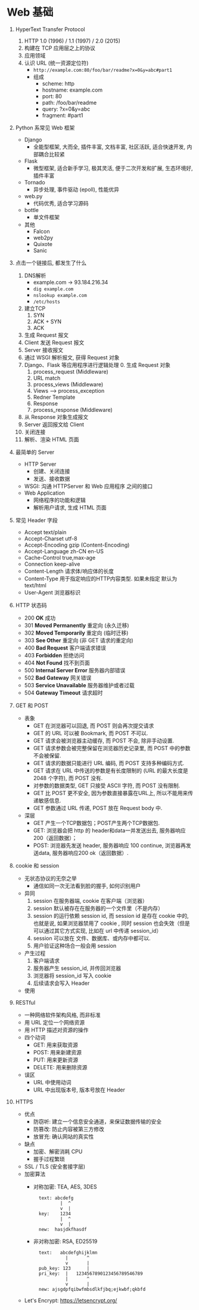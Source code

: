 Web 基础
========


1. HyperText Transfer Protocol
    1. HTTP 1.0 (1996) / 1.1 (1997) / 2.0 (2015)
    2. 构建在 TCP 应用层之上的协议
    3. 应用领域
    4. 认识 URL (统一资源定位符)
        * `http://example.com:80/foo/bar/readme?x=0&y=abc#part1`
        * 组成
            - scheme: http
            - hostname: example.com
            - port: 80
            - path: /foo/bar/readme
            - query: ?x=0&y=abc
            - fragment: #part1

2. Python 系常见 Web 框架
    - Django
        - 全能型框架, 大而全, 插件丰富, 文档丰富, 社区活跃, 适合快速开发, 内部耦合比较紧
    - Flask
        - 微型框架, 适合新手学习, 极其灵活, 便于二次开发和扩展, 生态环境好, 插件丰富
    - Tornado
        - 异步处理, 事件驱动 (epoll), 性能优异
    - web.py
        - 代码优秀, 适合学习源码
    - bottle
        - 单文件框架
    - 其他
        - Falcon
        - web2py
        - Quixote
        - Sanic

3. 点击一个链接后, 都发生了什么
    1. DNS解析
        - example.com -> 93.184.216.34
        - `dig example.com`
        - `nslookup example.com`
        - `/etc/hosts`
    2. 建立TCP
        1. SYN
        2. ACK + SYN
        3. ACK
    3. 生成 Request 报文
    4. Client 发送 Request 报文
    5. Server 接收报文
    6. 通过 WSGI 解析报文, 获得 Request 对象
    7. Django、Flask 等应用程序进行逻辑处理
        0. 生成 Request 对象
        1. process_request (Middleware)
        2. URL match
        3. process_views (Middleware)
        4. Views  -->  process_exception
        5. Redner Template
        6. Response
        7. process_response (Middleware)
    9. 从 Response 对象生成报文
    10. Server 返回报文给 Client
    11. 关闭连接
    12. 解析、渲染 HTML 页面

4. 最简单的 Server
    - HTTP Server
        - 创建、关闭连接
        - 发送、接收数据
    - WSGI: 沟通 HTTPServer 和 Web 应用程序 之间的接口
    - Web Application
        - 网络程序的功能和逻辑
        - 解析用户请求, 生成 HTML 页面

5. 常见 Header 字段
    - Accept            text/plain
    - Accept-Charset    utf-8
    - Accept-Encoding   gzip (Content-Encoding)
    - Accept-Language   zh-CN en-US
    - Cache-Control     true,max-age
    - Connection        keep-alive
    - Content-Length    请求体/响应体的长度
    - Content-Type      用于指定响应的HTTP内容类型. 如果未指定 默认为 text/html
    - User-Agent        浏览器标识

6. HTTP 状态码
    - 200 **OK**                      成功
    - 301 **Moved Permanently**       重定向 (永久迁移)
    - 302 **Moved Temporarily**       重定向 (临时迁移)
    - 303 **See Other**               重定向 (非 GET 请求的重定向)
    - 400 **Bad Request**             客户端请求错误
    - 403 **Forbidden**               拒绝访问
    - 404 **Not Found**               找不到页面
    - 500 **Internal Server Error**   服务器内部错误
    - 502 **Bad Gateway**             网关错误
    - 503 **Service Unavailable**     服务器维护或者过载
    - 504 **Gateway Timeout**         请求超时

7. GET 和 POST
    - 表象
        - GET 在浏览器可以回退, 而 POST 则会再次提交请求
        - GET 的 URL 可以被 Bookmark, 而 POST 不可以.
        - GET 请求会被浏览器主动缓存, 而 POST 不会, 除非手动设置.
        - GET 请求参数会被完整保留在浏览器历史记录里, 而 POST 中的参数不会被保留.
        - GET 请求的数据只能进行 URL 编码, 而 POST 支持多种编码方式.
        - GET 请求在 URL 中传送的参数是有长度限制的 (URL 的最大长度是 2048 个字符), 而 POST 没有.
        - 对参数的数据类型, GET 只接受 ASCII 字符, 而 POST 没有限制.
        - GET 比 POST 更不安全, 因为参数直接暴露在URL上, 所以不能用来传递敏感信息.
        - GET 参数通过 URL 传递, POST 放在 Request body 中.
    - 深层
        - GET 产生一个TCP数据包；POST产生两个TCP数据包.
        - GET: 浏览器会把 http 的 header和data一并发送出去, 服务器响应200（返回数据）；
        - POST: 浏览器先发送 header, 服务器响应 100 continue, 浏览器再发送data, 服务器响应200 ok（返回数据）.

8. cookie 和 session
    - 无状态协议的无奈之举
        - 通信如同一次无法看到脸的握手, 如何识别用户
    - 异同
        1. session 在服务器端, cookie 在客户端（浏览器）
        2. session 默认被存在在服务器的一个文件里（不是内存）
        3. session 的运行依赖 session id, 而 session id 是存在 cookie 中的, 也就是说, 如果浏览器禁用了 cookie , 同时 session 也会失效（但是可以通过其它方式实现, 比如在 url 中传递 session_id）
        4. session 可以放在 文件、数据库、或内存中都可以.
        5. 用户验证这种场合一般会用 session
    - 产生过程
        1. 客户端请求
        2. 服务器产生 session_id, 并传回浏览器
        3. 浏览器将 session_id 写入 cookie
        4. 后续请求会写入 Header
    - 使用

9. RESTful
    - 一种网络软件架构风格, 而非标准
    - 用 URL 定位一个网络资源
    - 用 HTTP 描述对资源的操作
    - 四个动词
        - GET: 用来获取资源
        - POST: 用来新建资源
        - PUT: 用来更新资源
        - DELETE: 用来删除资源
    - 误区
        - URL 中使用动词
        - URL 中出现版本号, 版本号放在 Header

10. HTTPS
    - 优点
        - 防窃听: 建立一个信息安全通道，来保证数据传输的安全
        - 防篡改: 防止内容被第三方修改
        - 放冒充: 确认网站的真实性
    - 缺点
        - 加密、解密消耗 CPU
        - 握手过程繁琐
    - SSL / TLS (安全套接字层)
    - 加密算法
        - 对称加密: TEA, AES, 3DES

                text: abcdefg
                        |  ^
                        v  |
                key:    1234
                        |  ^
                        v  |
                new:  hasjdkfhasdf

        - 非对称加密: RSA, ED25519

                text:   abcdefghijklmn
                          |       ^
                          v       |
                pub_key: 123      |
                pri_key:  |   1234567890123456789546789
                          |       ^
                          v       |
                new: ajsgdpfqibwfmbsdlkfjbq;ejkwbf;qkbfd

    - Let's Encrypt: <https://letsencrypt.org/>

        
